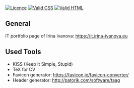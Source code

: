 [![Licence](https://img.shields.io/badge/License-MIT-green.svg)](LICENSE) [![Valid CSS](https://img.shields.io/badge/Valid%20CSS-W3C-orange)](http://jigsaw.w3.org/css-validator/validator?uri=https%3A%2F%2Fit.irina-ivanova.eu&profile=css3svg&usermedium=all&warning=1&vextwarning=&lang=en) [![Valid HTML](https://img.shields.io/badge/Valid%20HTML-W3C-blue)](https://validator.w3.org/nu/?doc=https%3A%2F%2Fit.irina-ivanova.eu)

## General

IT portfolio page of Irina Ivanova: https://it.irina-ivanova.eu

## Used Tools

* KISS (Keep It Simple, Stupid)
* TeX for CV
* Favicon generator: https://favicon.io/favicon-converter/
* Header generator: http://patorjk.com/software/taag
